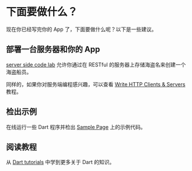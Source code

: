 # 下面要做什么？

现在你已经写完你的 App 了，下面要做什么呢？以下是一些建议。

## 部署一台服务器和你的 App

[server side code lab](https://www.dartlang.org/codelabs/server/) 允许你通过在 RESTful 的服务器上存储海盗名来创建一个海盗船员。

同样的，如果你对服务端编程感兴趣，可以查看 [Write HTTP Clients & Servers](https://www.dartlang.org/docs/tutorials/httpserver/) 教程。

## 检出示例

在线运行一些 Dart 程序并检出 [Sample Page](https://www.dartlang.org/samples/) 上的示例代码。

## 阅读教程

从 [Dart tutorials](https://www.dartlang.org/docs/tutorials/) 中学到更多关于 Dart 的知识。